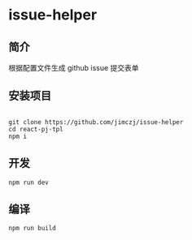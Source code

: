 # issue-helper

## 简介

根据配置文件生成 github issue 提交表单

## 安装项目

```shell

git clone https://github.com/jimczj/issue-helper
cd react-pj-tpl
npm i
```

## 开发

```shell
npm run dev
```

## 编译

```shell
npm run build
```
